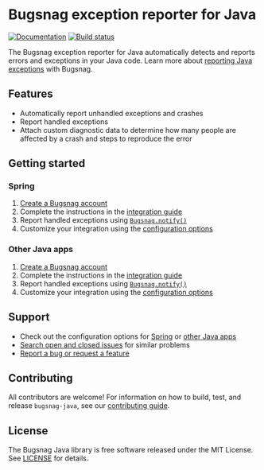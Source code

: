 # Bugsnag exception reporter for Java
[![Documentation](https://img.shields.io/badge/docs-latest-blue.svg)](https://docs.bugsnag.com/platforms/java)
[![Build status](https://badge.buildkite.com/de087a23152718c7d33b0ae7f566a940a92fb9d92becdb61a3.svg?branch=main)](https://buildkite.com/bugsnag/bugsnag-java)

The Bugsnag exception reporter for Java automatically detects and reports errors and exceptions in your Java code. Learn more about [reporting Java exceptions](https://www.bugsnag.com/platforms/java/) with Bugsnag.

## Features

* Automatically report unhandled exceptions and crashes
* Report handled exceptions
* Attach custom diagnostic data to determine how many people are affected by a crash and steps to reproduce the error

## Getting started

### Spring

1. [Create a Bugsnag account](https://www.bugsnag.com)
2. Complete the instructions in the [integration guide](https://docs.bugsnag.com/platforms/java/spring)
3. Report handled exceptions using [`Bugsnag.notify()`](https://docs.bugsnag.com/platforms/java/spring/#reporting-handled-exceptions)
4. Customize your integration using the [configuration options](https://docs.bugsnag.com/platforms/java/spring/configuration-options/)

### Other Java apps

1. [Create a Bugsnag account](https://www.bugsnag.com)
2. Complete the instructions in the [integration guide](https://docs.bugsnag.com/platforms/java/other)
3. Report handled exceptions using [`Bugsnag.notify()`](https://docs.bugsnag.com/platforms/java/other/#reporting-handled-exceptions)
4. Customize your integration using the [configuration options](https://docs.bugsnag.com/platforms/java/other/configuration-options/)

## Support

* Check out the configuration options for [Spring](https://docs.bugsnag.com/platforms/java/spring/configuration-options/) or [other Java apps](https://docs.bugsnag.com/platforms/java/other/configuration-options/)
* [Search open and closed issues](https://github.com/bugsnag/bugsnag-java/issues?q=is%3Aissue) for similar problems
* [Report a bug or request a feature](https://github.com/bugsnag/bugsnag-java/issues/new)

## Contributing

All contributors are welcome! For information on how to build, test, and release
`bugsnag-java`, see our [contributing guide](https://github.com/bugsnag/bugsnag-java/blob/main/CONTRIBUTING.md).

## License

The Bugsnag Java library is free software released under the MIT License. See [LICENSE](https://github.com/bugsnag/bugsnag-java/blob/master/LICENSE) for details.
